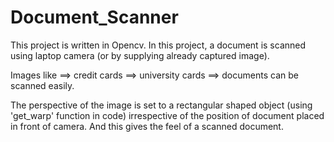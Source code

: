 # Document_Scanner
This project is written in Opencv.
In this project, a document is scanned using laptop camera (or by supplying already captured image).

Images like   ==> credit cards
              ==> university cards
              ==> documents
              can be scanned easily.
              
The perspective of the image is set to a rectangular shaped object (using 'get_warp' function in code) irrespective of the position of document placed in front of camera.
And this gives the feel of a scanned document.
